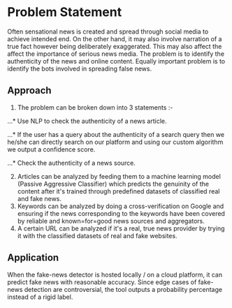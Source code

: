 # Problem Statement

Often sensational news is created and spread through social media to achieve intended end. On the other hand, it may also involve narration of a true fact however being deliberately exaggerated. This may also affect the affect the importance of serious news media. The problem is to identify the authenticity of the news and online content. Equally important problem is to identify the bots involved in spreading false news.

## Approach
1. The problem can be broken down into 3 statements :-

...* Use NLP to check the authenticity of a news article.

...* If the user has a query about the authenticity of a search query then we he/she can directly search on our platform and using our custom algorithm we output a confidence score.

...* Check the authenticity of a news source.

2. Articles can be analyzed by feeding them to a machine learning model (Passive Aggressive Classifier) which predicts the genuinity of the content after it's trained through predefined datasets of classified real and fake news.
3. Keywords can be analyzed by doing a cross-verification on Google and ensuring if the news corresponding to the keywords have been covered by reliable and known=for=good news sources and aggregators.
4. A certain URL can be analyzed if it's a real, true news provider by trying it with the classified datasets of real and fake websites.

## Application

When the fake-news detector is hosted locally / on a cloud platform, it can predict fake news with reasonable accuracy. Since edge cases of fake-news detection are controversial, the tool outputs a probability percentage instead of a rigid label.


